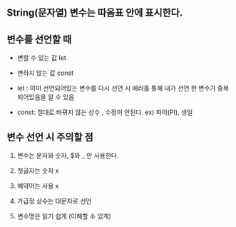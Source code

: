 ## String(문자열) 변수는 따옴표 안에 표시한다. 

## 변수를 선언할 때 

- 변할 수 있는 값 let

- 변하지 않는 값 const

* let : 이미 선언되어있는 변수를 다시 선언 시 에러를 통해 내가 선언 한 변수가 중복되어있음을 알 수 있음 

* const: 절대로 바뀌지 않는 상수 , 수정이 안된다.  ex) 파이(PI), 생일

 

## 변수 선언 시 주의할 점 

1. 변수는 문자와 숫자, $와 _ 만 사용한다. 

2. 첫글자는 숫자 x

3. 예약어는 사용 x 

4. 가급정 상수는 대문자로 선언

5. 변수명은 읽기 쉽게 (이해할 수 있게)
